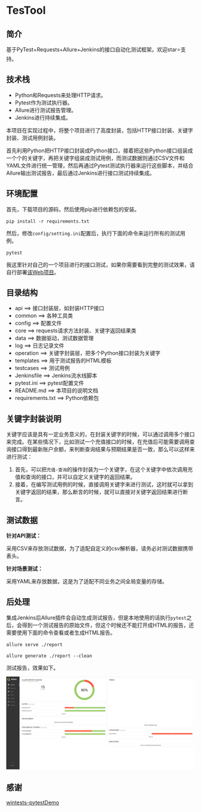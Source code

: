 # TesTool

## 简介

基于PyTest+Requests+Allure+Jenkins的接口自动化测试框架。欢迎star:star:支持。

## 技术栈

- Python和Requests来处理HTTP请求。
- Pytest作为测试执行器。
- Allure进行测试报告管理。
- Jenkins进行持续集成。

本项目在实现过程中，将整个项目进行了高度封装，包括HTTP接口封装、关键字封装、测试用例封装。

首先利用Python把HTTP接口封装成Python接口，接着把这些Python接口组装成一个个的关键字，再把关键字组装成测试用例，而测试数据则通过CSV文件和YAML文件进行统一管理，然后再通过Pytest测试执行器来运行这些脚本，并结合Allure输出测试报告，最后通过Jenkins进行接口测试持续集成。


## 环境配置

首先，下载项目的源码，然后使用pip进行依赖包的安装。

```
pip install -r requirements.txt
```

然后，修改`config/setting.ini`配置后，执行下面的命令来运行所有的测试用例。

```shell
pytest
```
我这里针对自己的一个项目进行的接口测试，如果你需要看到完整的测试效果，请自行部署[该Web项目]()。



## 目录结构

- api ==> 接口封装层，如封装HTTP接口
- common ==> 各种工具类
- config ==> 配置文件
- core ==> requests请求方法封装、关键字返回结果类
- data ==> 数据驱动，测试数据管理
- log ==> 日志记录文件
- operation ==> 关键字封装层，把多个Python接口封装为关键字
- templates ==> 用于测试报告的HTML模板
- testcases ==> 测试用例
- Jenkinsfile ==> Jenkins流水线脚本
- pytest.ini ==> pytest配置文件
- README.md ==> 本项目的说明文档
- requirements.txt ==> Python依赖包


## 关键字封装说明

关键字应该是具有一定业务意义的，在封装关键字的时候，可以通过调用多个接口来完成。在某些情况下，比如测试一个充值接口的时候，在充值后可能需要调用查询接口得到最新账户余额，来判断查询结果与预期结果是否一致，那么可以这样来进行测试：

1. 首先，可以把`充值-查询`的操作封装为一个关键字，在这个关键字中依次调用充值和查询的接口，并可以自定义关键字的返回结果。 
2. 接着，在编写测试用例的时候，直接调用关键字来进行测试，这时就可以拿到关键字返回的结果，那么断言的时候，就可以直接对关键字返回结果进行断言。


## 测试数据

**针对API测试：**

采用CSV来存放测试数据，为了适配自定义的csv解析器，请务必对测试数据携带表头。

**针对场景测试：**

采用YAML来存放数据，这是为了适配不同业务之间全局变量的存储。

## 后处理

集成Jenkins后Allure插件会自动生成测试报告，但是本地使用的话执行`pytest`之后，会得到一个测试报告的原始文件，但这个时候还不能打开成HTML的报告，还需要使用下面的命令查看或者生成HTML报告。

```shell
allure serve ./report
```

```shell
allure generate ./report --clean
```

测试报告，效果如下。

![](./assets/allure_demo.jpg)

## 感谢

[wintests-pytestDemo](https://github.com/wintests/pytestDemo)
